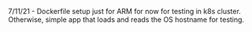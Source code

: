 7/11/21 - Dockerfile setup just for ARM for now for testing in k8s cluster. Otherwise, simple app that loads and reads the OS hostname for testing.